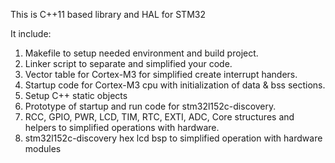 This is C++11 based library and HAL for STM32

It include:

1) Makefile to setup needed environment and build project.
2) Linker script to separate and simplified your code.
3) Vector table for Cortex-M3 for simplified create interrupt handers.
4) Startup code for Cortex-M3 cpu with initialization of data & bss sections.
5) Setup C++ static objects
6) Prototype of startup and run code for stm32l152c-discovery.
7) RCC, GPIO, PWR, LCD, TIM, RTC, EXTI, ADC, Core structures and helpers to simplified operations with hardware.
8) stm32l152c-discovery hex lcd bsp to simplified operation with hardware modules

